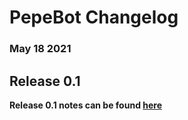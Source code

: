 # PepeBot Changelog

### May 18 2021

## Release 0.1

**Release 0.1 notes can be found [here](https://github.com/5late/Pepe-Bot/releases/tag/v0.1)**